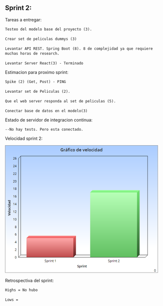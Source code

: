 ## Sprint 2:

Tareas a entregar: 

    Testeo del modelo base del proyecto (3).
	
	Crear set de peliculas dummys (3)

	Levantar API REST. Spring Boot (8). 8 de complejidad ya que requiere muchas horas de research.
    
	Levantar Server React(3) - Terminado
	

Estimacion para proximo sprint:

	Spike (2) (Get, Post) - PING
	
	Levantar set de Peliculas (2).

	Que el web server responda al set de peliculas (5).
    
    Conectar base de datos en el modelo(3)

Estado de servidor de integracion continua:
 
	--No hay tests. Pero esta conectado.

Velocidad sprint 2:
<p align="center">
  <img src="sprint-2/ChartGo.png" />
</p>


Retrospectiva del sprint:

	Highs = No hubo

	Lows = 

	

	

	
